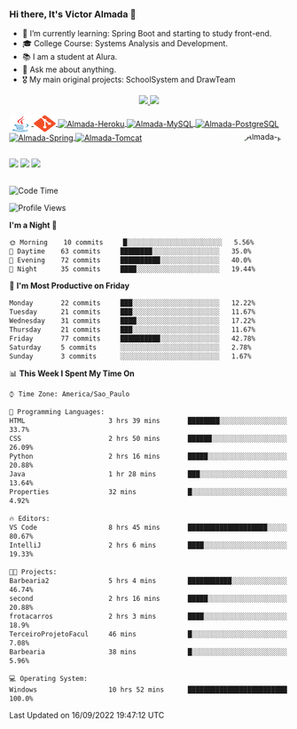 ### Hi there, It's Victor Almada 👋


- 🌱 I’m currently learning: Spring Boot and starting to study front-end.
- 🎓 College Course: Systems Analysis and Development.
- 📚  I am a student at Alura.
- 💬 Ask me about anything.
- 🎖 My main original projects: SchoolSystem and DrawTeam


<div align="center">
  <a href="https://github.com/Almadavic">
  <img height="180em" src="https://github-readme-stats.vercel.app/api?username=Almadavic&show_icons=true&theme=dracula&include_all_commits=true&count_private=true"/>
  <img height="180em" src="https://github-readme-stats.vercel.app/api/top-langs/?username=Almadavic&layout=compact&langs_count=7&theme=dracula"/>
</div>
<div style="display: inline_block"><br>
  <img align="center" alt="Almada-Java" height="30" width="40" src="https://raw.githubusercontent.com/devicons/devicon/master/icons/java/java-original.svg">
  <img align="center" alt="Almada-Git" height="30" width="40" src="https://raw.githubusercontent.com/devicons/devicon/master/icons/git/git-original.svg">
  <img align="center" alt="Almada-Heroku" height="30" width="40" src="https://cdn.jsdelivr.net/gh/devicons/devicon/icons/heroku/heroku-plain-wordmark.svg" />             
  <img align="center" alt="Almada-MySQL" height="30" width="40" src="https://cdn.jsdelivr.net/gh/devicons/devicon/icons/mysql/mysql-original-wordmark.svg" />
  <img align="center" alt="Almada-PostgreSQL" height="30" width="40" src="https://cdn.jsdelivr.net/gh/devicons/devicon/icons/postgresql/postgresql-plain-wordmark.svg" />
  <img align="center" alt="Almada-Spring" height="30" width="40" src="https://cdn.jsdelivr.net/gh/devicons/devicon/icons/spring/spring-original-wordmark.svg" />
  <img align="center" alt="Almada-Tomcat" height="30" width="40" src="https://cdn.jsdelivr.net/gh/devicons/devicon/icons/tomcat/tomcat-original-wordmark.svg" />
  <img align="right" alt="Almada-pic" height="150" style="border-radius:50px;" src="https://user-images.githubusercontent.com/85299065/185514627-94fcf387-edc6-4c24-88f1-b4873ccd49e9.png">
</div>
  
  ##
 
<div> 
  <a href="https://www.youtube.com/channel/UCUrcUNA90M_ZqLEcQxd3UNA" target="_blank"><img src="https://img.shields.io/badge/YouTube-FF0000?style=for-the-badge&logo=youtube&logoColor=white" target="_blank"></a>
 <a href = "mailto:almadavic@live.com"><img src="https://img.shields.io/badge/-Gmail-%23333?style=for-the-badge&logo=gmail&logoColor=white" target="_blank"></a>
  <a href="https://www.linkedin.com/in/victoralmada/" target="_blank"><img src="https://img.shields.io/badge/-LinkedIn-%230077B5?style=for-the-badge&logo=linkedin&logoColor=white" target="_blank"></a> 
</div>

##

<!--START_SECTION:waka-->
![Code Time](http://img.shields.io/badge/Code%20Time-77%20hrs%2022%20mins-blue)

![Profile Views](http://img.shields.io/badge/Profile%20Views-45-blue)

**I'm a Night 🦉** 

```text
🌞 Morning    10 commits     █░░░░░░░░░░░░░░░░░░░░░░░░   5.56% 
🌆 Daytime    63 commits     ████████░░░░░░░░░░░░░░░░░   35.0% 
🌃 Evening    72 commits     ██████████░░░░░░░░░░░░░░░   40.0% 
🌙 Night      35 commits     ████░░░░░░░░░░░░░░░░░░░░░   19.44%

```
📅 **I'm Most Productive on Friday** 

```text
Monday       22 commits     ███░░░░░░░░░░░░░░░░░░░░░░   12.22% 
Tuesday      21 commits     ███░░░░░░░░░░░░░░░░░░░░░░   11.67% 
Wednesday    31 commits     ████░░░░░░░░░░░░░░░░░░░░░   17.22% 
Thursday     21 commits     ███░░░░░░░░░░░░░░░░░░░░░░   11.67% 
Friday       77 commits     ██████████░░░░░░░░░░░░░░░   42.78% 
Saturday     5 commits      ░░░░░░░░░░░░░░░░░░░░░░░░░   2.78% 
Sunday       3 commits      ░░░░░░░░░░░░░░░░░░░░░░░░░   1.67%

```


📊 **This Week I Spent My Time On** 

```text
⌚︎ Time Zone: America/Sao_Paulo

💬 Programming Languages: 
HTML                     3 hrs 39 mins       ████████░░░░░░░░░░░░░░░░░   33.7% 
CSS                      2 hrs 50 mins       ██████░░░░░░░░░░░░░░░░░░░   26.09% 
Python                   2 hrs 16 mins       █████░░░░░░░░░░░░░░░░░░░░   20.88% 
Java                     1 hr 28 mins        ███░░░░░░░░░░░░░░░░░░░░░░   13.64% 
Properties               32 mins             █░░░░░░░░░░░░░░░░░░░░░░░░   4.92%

🔥 Editors: 
VS Code                  8 hrs 45 mins       ████████████████████░░░░░   80.67% 
IntelliJ                 2 hrs 6 mins        ████░░░░░░░░░░░░░░░░░░░░░   19.33%

🐱‍💻 Projects: 
Barbearia2               5 hrs 4 mins        ███████████░░░░░░░░░░░░░░   46.74% 
second                   2 hrs 16 mins       █████░░░░░░░░░░░░░░░░░░░░   20.88% 
frotacarros              2 hrs 3 mins        ████░░░░░░░░░░░░░░░░░░░░░   18.9% 
TerceiroProjetoFacul     46 mins             █░░░░░░░░░░░░░░░░░░░░░░░░   7.08% 
Barbearia                38 mins             █░░░░░░░░░░░░░░░░░░░░░░░░   5.96%

💻 Operating System: 
Windows                  10 hrs 52 mins      █████████████████████████   100.0%

```


 Last Updated on 16/09/2022 19:47:12 UTC
<!--END_SECTION:waka-->

